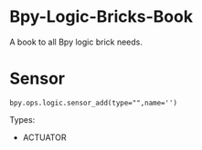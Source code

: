 # Bpy-Logic-Bricks-Book
A book to all Bpy logic brick needs.

# Sensor

```bpy.ops.logic.sensor_add(type="",name='')```

Types:
* ACTUATOR
